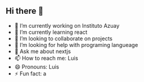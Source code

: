 ## Hi there 👋
- 🔭 I’m currently working on Instituto Azuay
- 🌱 I’m currently learning react
- 👯 I’m looking to collaborate on projects
- 🤔 I’m looking for help with programing langueage
- 💬 Ask me about nextjs
- 📫 How to reach me: Luis
- 😄 Pronouns: Luis
- ⚡ Fun fact: a